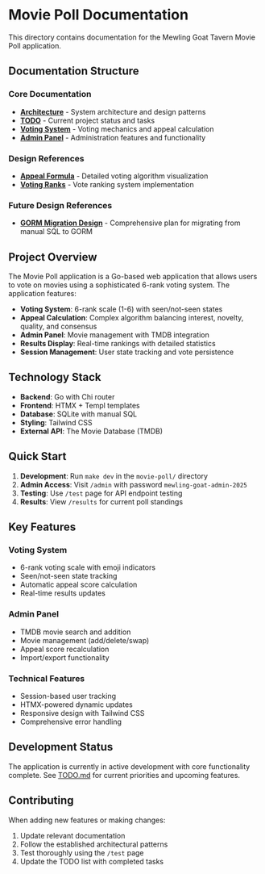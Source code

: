# Movie Poll Documentation

This directory contains documentation for the Mewling Goat Tavern Movie Poll application.

## Documentation Structure

### Core Documentation

- **[Architecture](architecture.md)** - System architecture and design patterns
- **[TODO](TODO.md)** - Current project status and tasks
- **[Voting System](voting-system.md)** - Voting mechanics and appeal calculation
- **[Admin Panel](admin-panel.md)** - Administration features and functionality

### Design References

- **[Appeal Formula](appeal-formula-visualization.md)** - Detailed voting algorithm visualization
- **[Voting Ranks](voting-ranks.md)** - Vote ranking system implementation

### Future Design References

- **[GORM Migration Design](DESIGN_GORM_MIGRATION.md)** - Comprehensive plan for migrating from manual SQL to GORM

## Project Overview

The Movie Poll application is a Go-based web application that allows users to vote on movies using a sophisticated 6-rank voting system. The application features:

- **Voting System**: 6-rank scale (1-6) with seen/not-seen states
- **Appeal Calculation**: Complex algorithm balancing interest, novelty, quality, and consensus
- **Admin Panel**: Movie management with TMDB integration
- **Results Display**: Real-time rankings with detailed statistics
- **Session Management**: User state tracking and vote persistence

## Technology Stack

- **Backend**: Go with Chi router
- **Frontend**: HTMX + Templ templates
- **Database**: SQLite with manual SQL
- **Styling**: Tailwind CSS
- **External API**: The Movie Database (TMDB)

## Quick Start

1. **Development**: Run `make dev` in the `movie-poll/` directory
2. **Admin Access**: Visit `/admin` with password `mewling-goat-admin-2025`
3. **Testing**: Use `/test` page for API endpoint testing
4. **Results**: View `/results` for current poll standings

## Key Features

### Voting System

- 6-rank voting scale with emoji indicators
- Seen/not-seen state tracking
- Automatic appeal score calculation
- Real-time results updates

### Admin Panel

- TMDB movie search and addition
- Movie management (add/delete/swap)
- Appeal score recalculation
- Import/export functionality

### Technical Features

- Session-based user tracking
- HTMX-powered dynamic updates
- Responsive design with Tailwind CSS
- Comprehensive error handling

## Development Status

The application is currently in active development with core functionality complete. See [TODO.md](TODO.md) for current priorities and upcoming features.

## Contributing

When adding new features or making changes:

1. Update relevant documentation
2. Follow the established architectural patterns
3. Test thoroughly using the `/test` page
4. Update the TODO list with completed tasks
